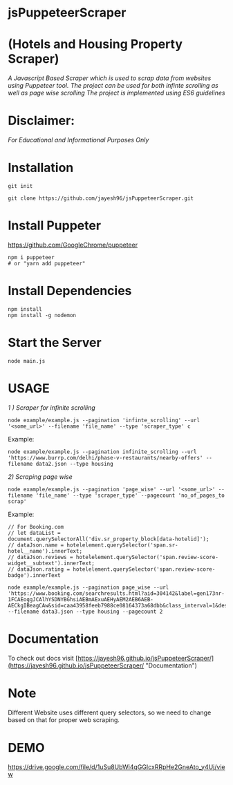 # jsPuppeteerScraper
# (Hotels and Housing Property Scraper)
*A Javascript Based Scraper which is used to scrap data from websites using Puppeteer tool.*
*The project can be used for both infinte scrolling as well as page wise scrolling*
*The project is implemented using ES6 guidelines*

# Disclaimer:
*For Educational and Informational Purposes Only*



# Installation 

    git init
    
    git clone https://github.com/jayesh96/jsPuppeteerScraper.git
   
# Install Puppeter
https://github.com/GoogleChrome/puppeteer

    npm i puppeteer
    # or "yarn add puppeteer"

  
# Install Dependencies
    npm install
    npm install -g nodemon

# Start the Server
    node main.js
    
    
# USAGE 
*1 ) Scraper for infinite scrolling*

    node example/example.js --pagination 'infinte_scrolling' --url '<some_url>' --filename 'file_name' --type 'scraper_type' c
    
Example:

    node example/example.js --pagination infinite_scrolling --url 'https://www.burrp.com/delhi/phase-v-restaurants/nearby-offers' --filename data2.json --type housing
    

*2) Scraping page wise*

    node example/example.js --pagination 'page_wise' --url '<some_url>' --filename 'file_name' --type 'scraper_type' --pagecount 'no_of_pages_to scrap'
    
Example:
    
    // For Booking.com
    // let dataList = document.querySelectorAll('div.sr_property_block[data-hotelid]');
    // dataJson.name = hotelelement.querySelector('span.sr-hotel__name').innerText;
    // dataJson.reviews = hotelelement.querySelector('span.review-score-widget__subtext').innerText;
    // dataJson.rating = hotelelement.querySelector('span.review-score-badge').innerText

    node example/example.js --pagination page_wise --url 'https://www.booking.com/searchresults.html?aid=304142&label=gen173nr-1FCAEoggJCAlhYSDNYBGhsiAEBmAExuAEHyAEM2AEB6AEB-AECkgIBeagCAw&sid=caa43958feeb7988ce08164373a68dbb&class_interval=1&dest_id=866&dest_type=region&dtdisc=0&from_sf=1&group_adults=2&group_children=0&inac=0&index_postcard=0&label_click=undef&lsf=class%7C4%7C639&nflt=class=5;class=4;class=3;&no_rooms=1&order=class&postcard=0&raw_dest_type=region&region=866&room1=A,A&sb_price_type=total&ss_all=0&ssb=empty&sshis=0&rows=15&offset=0' --filename data3.json --type housing --pagecount 2


# Documentation
 To check out docs visit [https://jayesh96.github.io/jsPuppeteerScraper/](https://jayesh96.github.io/jsPuppeteerScraper/ "Documentation")


# Note
Different Website uses different query selectors, so we need to change based on that for proper web scraping.


# DEMO

https://drive.google.com/file/d/1uSu8UbWi4qGGIcxRRpHe2GneAto_y4Uj/view

